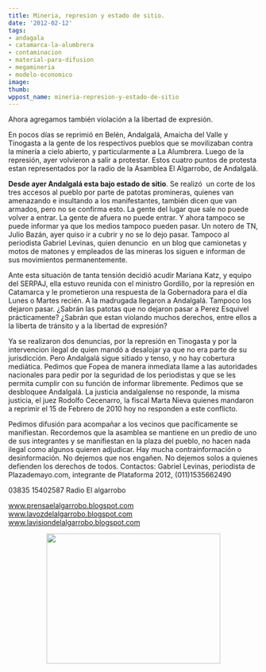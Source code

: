 ```yaml
---
title: Mineria, represion y estado de sitio.
date: '2012-02-12'
tags:
- andagala
- catamarca-la-alumbrera
- contaminacion
- material-para-difusion
- megamineria
- modelo-economico
image: 
thumb: 
wppost_name: mineria-represion-y-estado-de-sitio
---
```


Ahora agregamos también violación a la libertad de expresión.

En pocos días se reprimió en Belén, Andalgalá, Amaicha del Valle y Tinogasta a la gente de los respectivos pueblos que se movilizaban contra la minería a cielo abierto, y particularmente a La Alumbrera.
Luego de la represión, ayer volvieron a salir a protestar. Estos cuatro puntos de protesta estan representados por la radio de la Asamblea El Algarrobo, de Andalgalá.

<strong>Desde ayer Andalgalá esta bajo estado de sitio</strong>. Se realizó  un corte de los tres accesos al pueblo por parte de patotas promineras, quienes van amenazando e insultando a los manifestantes, también dicen que van armados, pero no se confirma esto. La gente del lugar que sale no puede volver a entrar. La gente de afuera no puede entrar. Y ahora tampoco se puede informar ya que los medios tampoco pueden pasar. Un notero de TN, Julio Bazán, ayer quiso ir a cubrir y no se lo dejo pasar. Tampoco al periodista Gabriel Levinas, quien denuncio  en un blog que camionetas y motos de matones y empleados de las mineras los siguen e informan de sus movimientos permanentemente.

Ante esta situación de tanta tensión decidió acudir Mariana Katz, y equipo del SERPAJ, ella estuvo reunida con el ministro Gordillo, por la represión en Catamarca y le prometieron una respuesta de la Gobernadora para el día Lunes o Martes recién. A la madrugada llegaron a Andalgalá. Tampoco los dejaron pasar. ¿Sabrán las patotas que no dejaron pasar a Perez Esquivel prácticamente? ¿Sabrán que estan violando muchos derechos, entre ellos a la liberta de tránsito y a la libertad de expresión?

Ya se realizaron dos denuncias, por la represión en Tinogasta y por la intervencion ilegal de quien mandó a desalojar ya que no era parte de su jurisdicción. Pero Andalgalá sigue sitiado y tenso, y no hay cobertura mediática. Pedimos que Fopea de manera inmediata llame a las autoridades nacionales para pedir por la seguridad de los periodistas y que se les permita cumplir con su función de informar libremente. Pedimos que se desbloquee Andalgalá. La justicia andalgalense no responde, la misma justicia, el juez Rodolfo Cecenarro, la fiscal Marta Nieva quienes mandaron a reprimir el 15 de Febrero de 2010 hoy no responden a este conflicto.

Pedimos difusión para acompañar a los vecinos que pacíficamente se manifiestan. Recordemos que la asamblea se mantiene en un predio de uno de sus integrantes y se manifiestan en la plaza del pueblo, no hacen nada ilegal como algunos quieren adjudicar. Hay mucha contrainformación o desinformación. No dejemos que nos engañen. No dejemos solos a quienes defienden los derechos de todos.
Contactos:
Gabriel Levinas, periodista de Plazademayo.com, integrante de Plataforma 2012, (011)1535662490

03835 15402587 Radio El algarrobo

www.prensaelalgarrobo.blogspot.com
www.lavozdelalgarrobo.blogspot.com
www.lavisiondelalgarrobo.blogspot.com
<p style="text-align: center;"><!--more--><a href="https://partidopirata.com.ar/wp-content/uploads/2012/02/no-a-la-mineria-a-cielo-abierto.jpg"><img class="alignnone size-full wp-image-3153" title="no-a-la-mineria-a-cielo-abierto" src="https://partidopirata.com.ar/wp-content/uploads/2012/02/no-a-la-mineria-a-cielo-abierto.jpg" alt="" width="350" height="262" /></a></p>
